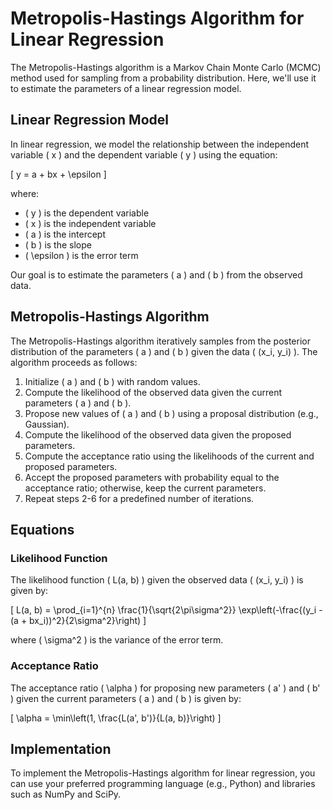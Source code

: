 # Metropolis-Hastings Algorithm for Linear Regression

The Metropolis-Hastings algorithm is a Markov Chain Monte Carlo (MCMC) method used for sampling from a probability distribution. Here, we'll use it to estimate the parameters of a linear regression model.

## Linear Regression Model

In linear regression, we model the relationship between the independent variable \( x \) and the dependent variable \( y \) using the equation:


\[ y = a + bx + \epsilon \]

where:
- \( y \) is the dependent variable
- \( x \) is the independent variable
- \( a \) is the intercept
- \( b \) is the slope
- \( \epsilon \) is the error term

Our goal is to estimate the parameters \( a \) and \( b \) from the observed data.

## Metropolis-Hastings Algorithm

The Metropolis-Hastings algorithm iteratively samples from the posterior distribution of the parameters \( a \) and \( b \) given the data \( (x_i, y_i) \). The algorithm proceeds as follows:

1. Initialize \( a \) and \( b \) with random values.
2. Compute the likelihood of the observed data given the current parameters \( a \) and \( b \).
3. Propose new values of \( a \) and \( b \) using a proposal distribution (e.g., Gaussian).
4. Compute the likelihood of the observed data given the proposed parameters.
5. Compute the acceptance ratio using the likelihoods of the current and proposed parameters.
6. Accept the proposed parameters with probability equal to the acceptance ratio; otherwise, keep the current parameters.
7. Repeat steps 2-6 for a predefined number of iterations.

## Equations

### Likelihood Function

The likelihood function \( L(a, b) \) given the observed data \( (x_i, y_i) \) is given by:

\[ L(a, b) = \prod_{i=1}^{n} \frac{1}{\sqrt{2\pi\sigma^2}} \exp\left(-\frac{(y_i - (a + bx_i))^2}{2\sigma^2}\right) \]

where \( \sigma^2 \) is the variance of the error term.

### Acceptance Ratio

The acceptance ratio \( \alpha \) for proposing new parameters \( a' \) and \( b' \) given the current parameters \( a \) and \( b \) is given by:

\[ \alpha = \min\left(1, \frac{L(a', b')}{L(a, b)}\right) \]

## Implementation

To implement the Metropolis-Hastings algorithm for linear regression, you can use your preferred programming language (e.g., Python) and libraries such as NumPy and SciPy.


